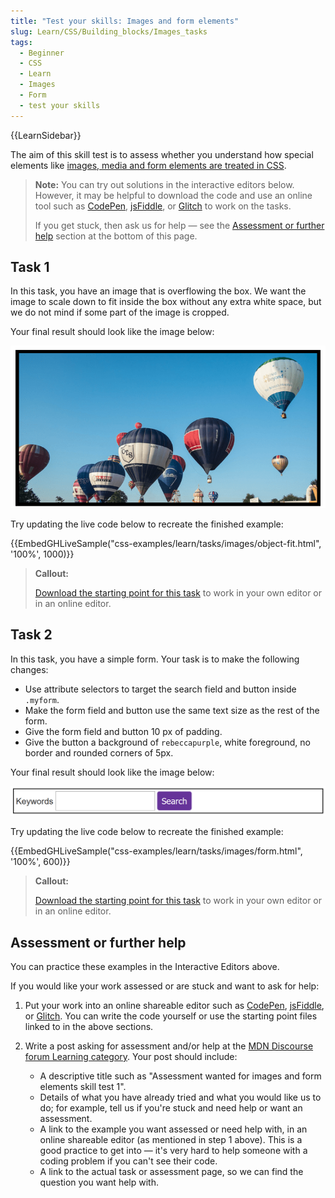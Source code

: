 ```yaml
---
title: "Test your skills: Images and form elements"
slug: Learn/CSS/Building_blocks/Images_tasks
tags:
  - Beginner
  - CSS
  - Learn
  - Images
  - Form
  - test your skills
---
```


{{LearnSidebar}}

The aim of this skill test is to assess whether you understand how special elements like [images, media and form elements are treated in CSS](/en-US/docs/Learn/CSS/Building_blocks/Images_media_form_elements).

> **Note:** You can try out solutions in the interactive editors below. However, it may be helpful to download the code and use an online tool such as [CodePen](https://codepen.io/), [jsFiddle](https://jsfiddle.net/), or [Glitch](https://glitch.com/) to work on the tasks.
>
> If you get stuck, then ask us for help — see the [Assessment or further help](#assessment_or_further_help) section at the bottom of this page.

## Task 1

In this task, you have an image that is overflowing the box. We want the image to scale down to fit inside the box without any extra white space, but we do not mind if some part of the image is cropped.

Your final result should look like the image below:

![An image in a box](mdn-images-object-fit.png)

Try updating the live code below to recreate the finished example:

{{EmbedGHLiveSample("css-examples/learn/tasks/images/object-fit.html", '100%', 1000)}}

> **Callout:**
>
> [Download the starting point for this task](https://github.com/mdn/css-examples/blob/main/learn/tasks/images/object-fit-download.html) to work in your own editor or in an online editor.

## Task 2

In this task, you have a simple form. Your task is to make the following changes:

- Use attribute selectors to target the search field and button inside `.myform`.
- Make the form field and button use the same text size as the rest of the form.
- Give the form field and button 10 px of padding.
- Give the button a background of `rebeccapurple`, white foreground, no border and rounded corners of 5px.

Your final result should look like the image below:

![A single line form](mdn-images-form.png)

Try updating the live code below to recreate the finished example:

{{EmbedGHLiveSample("css-examples/learn/tasks/images/form.html", '100%', 600)}}

> **Callout:**
>
> [Download the starting point for this task](https://github.com/mdn/css-examples/blob/main/learn/tasks/images/form-download.html) to work in your own editor or in an online editor.

## Assessment or further help

You can practice these examples in the Interactive Editors above.

If you would like your work assessed or are stuck and want to ask for help:

1. Put your work into an online shareable editor such as [CodePen](https://codepen.io/), [jsFiddle](https://jsfiddle.net/), or [Glitch](https://glitch.com/). You can write the code yourself or use the starting point files linked to in the above sections.
2. Write a post asking for assessment and/or help at the [MDN Discourse forum Learning category](https://discourse.mozilla.org/c/mdn/learn/250). Your post should include:

   - A descriptive title such as "Assessment wanted for images and form elements skill test 1".
   - Details of what you have already tried and what you would like us to do; for example, tell us if you're stuck and need help or want an assessment.
   - A link to the example you want assessed or need help with, in an online shareable editor (as mentioned in step 1 above). This is a good practice to get into — it's very hard to help someone with a coding problem if you can't see their code.
   - A link to the actual task or assessment page, so we can find the question you want help with.

